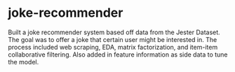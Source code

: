 # joke-recommender
Built a joke recommender system based off data from the Jester Dataset. The goal was to offer a joke that certain user might be interested in. The process included web scraping, EDA, matrix factorization, and item-item collaborative filtering. Also added in feature information as side data to tune the model.
